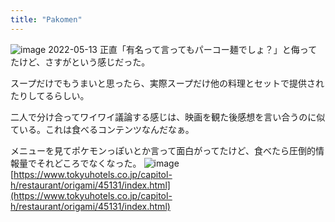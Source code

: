 ```yaml
---
title: "Pakomen"
---
```


![image](https://gyazo.com/b6bb8e4154b342c20cf46ef6aa7eb206/thumb/1000)
2022-05-13
正直「有名って言ってもパーコー麺でしょ？」と侮ってたけど、さすがという感じだった。

スープだけでもうまいと思ったら、実際スープだけ他の料理とセットで提供されたりしてるらしい。

二人で分け合ってワイワイ議論する感じは、映画を観た後感想を言い合うのに似ている。これは食べるコンテンツなんだなぁ。

メニューを見てポケモンっぽいとか言って面白がってたけど、食べたら圧倒的情報量でそれどころでなくなった。
![image](https://gyazo.com/95c046549d6a52d4de7d4d427f5a52a4/thumb/1000)
[https://www.tokyuhotels.co.jp/capitol-h/restaurant/origami/45131/index.html](https://www.tokyuhotels.co.jp/capitol-h/restaurant/origami/45131/index.html)
